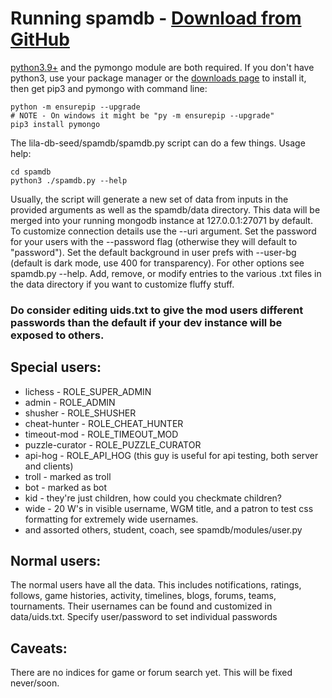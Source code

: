 # Running spamdb - [Download from GitHub](https://github.com/lichess-org/lila-db-seed/)

[python3.9+](https://www.python.org/) and the pymongo module are both required. If you don't have python3, use your package manager or the [downloads page](https://www.python.org/downloads/) to install it, then get pip3 and pymongo with command line:

```
python -m ensurepip --upgrade
# NOTE - On windows it might be "py -m ensurepip --upgrade"
pip3 install pymongo
```

The lila-db-seed/spamdb/spamdb.py script can do a few things. Usage help:

```
cd spamdb
python3 ./spamdb.py --help
```

Usually, the script will generate a new set of data from inputs in the provided arguments as well as the spamdb/data directory. This data will be merged into your running mongodb instance at 127.0.0.1:27071 by default. To customize connection details use the --uri argument. Set the password for your users with the --password flag (otherwise they will default to "password"). Set the default background in user prefs with --user-bg (default is dark mode, use 400 for transparency). For other options see spamdb.py --help. Add, remove, or modify entries to the various .txt files in the data directory if you want to customize fluffy stuff.

### Do consider editing uids.txt to give the mod users different passwords than the default if your dev instance will be exposed to others.

## Special users:

- lichess - ROLE_SUPER_ADMIN
- admin - ROLE_ADMIN
- shusher - ROLE_SHUSHER
- cheat-hunter - ROLE_CHEAT_HUNTER
- timeout-mod - ROLE_TIMEOUT_MOD
- puzzle-curator - ROLE_PUZZLE_CURATOR
- api-hog - ROLE_API_HOG (this guy is useful for api testing, both server and clients)
- troll - marked as troll
- bot - marked as bot
- kid - they're just children, how could you checkmate children?
- wide - 20 W's in visible username, WGM title, and a patron to test css formatting for extremely wide usernames.
- and assorted others, student, coach, see spamdb/modules/user.py

## Normal users:

The normal users have all the data. This includes notifications, ratings, follows, game histories, activity, timelines, blogs, forums, teams, tournaments. Their usernames can be found and customized in data/uids.txt. Specify user/password to set individual passwords

## Caveats:

There are no indices for game or forum search yet. This will be fixed never/soon.
